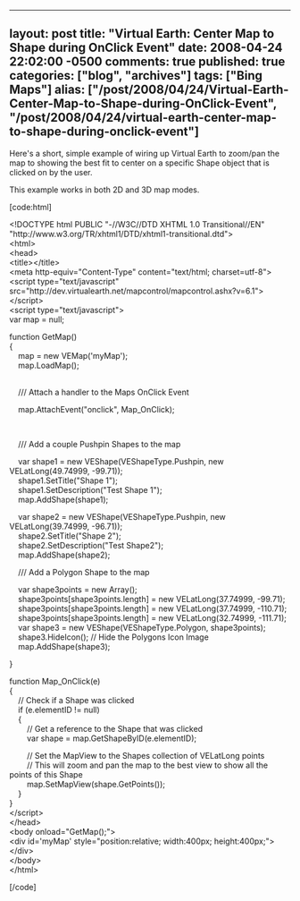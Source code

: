   ---
  layout: post
  title: "Virtual Earth: Center Map to Shape during OnClick Event"
  date: 2008-04-24 22:02:00 -0500
  comments: true
  published: true
  categories: ["blog", "archives"]
  tags: ["Bing Maps"]
  alias: ["/post/2008/04/24/Virtual-Earth-Center-Map-to-Shape-during-OnClick-Event", "/post/2008/04/24/virtual-earth-center-map-to-shape-during-onclick-event"]
  ---
<!-- more -->
<p>
Here&#39;s a short, simple example of wiring up Virtual Earth to zoom/pan the map to showing the best fit to center on a specific Shape object that is clicked on by the user. 
</p>
<p>
This example works in both 2D and 3D map modes. 
</p>
<p>
[code:html] 
</p>
<p>
&lt;!DOCTYPE html PUBLIC &quot;-//W3C//DTD XHTML 1.0 Transitional//EN&quot; &quot;http://www.w3.org/TR/xhtml1/DTD/xhtml1-transitional.dtd&quot;&gt;<br />
&lt;html&gt;<br />
&lt;head&gt;<br />
&lt;title&gt;&lt;/title&gt;<br />
&lt;meta http-equiv=&quot;Content-Type&quot; content=&quot;text/html; charset=utf-8&quot;&gt;<br />
&lt;script type=&quot;text/javascript&quot; src=&quot;http://dev.virtualearth.net/mapcontrol/mapcontrol.ashx?v=6.1&quot;&gt;&lt;/script&gt;<br />
&lt;script type=&quot;text/javascript&quot;&gt;<br />
var map = null; 
</p>
<p>
function GetMap()<br />
{<br />
&nbsp;&nbsp;&nbsp; map = new VEMap(&#39;myMap&#39;);<br />
&nbsp;&nbsp;&nbsp; map.LoadMap(); 
</p>
<p>
<br />
&nbsp;&nbsp;&nbsp; /// Attach a handler to the Maps OnClick Event 
</p>
<p>
&nbsp;&nbsp;&nbsp; map.AttachEvent(&quot;onclick&quot;, Map_OnClick); 
</p>
<p>
&nbsp;
</p>
<p>
&nbsp;&nbsp;&nbsp; /// Add a couple Pushpin Shapes to the map 
</p>
<p>
&nbsp;&nbsp;&nbsp; var shape1 = new VEShape(VEShapeType.Pushpin, new VELatLong(49.74999, -99.71));<br />
&nbsp;&nbsp;&nbsp; shape1.SetTitle(&quot;Shape 1&quot;);<br />
&nbsp;&nbsp;&nbsp; shape1.SetDescription(&quot;Test Shape 1&quot;);<br />
&nbsp;&nbsp;&nbsp; map.AddShape(shape1); 
</p>
<p>
&nbsp;&nbsp;&nbsp; var shape2 = new VEShape(VEShapeType.Pushpin, new VELatLong(39.74999, -96.71));<br />
&nbsp;&nbsp;&nbsp; shape2.SetTitle(&quot;Shape 2&quot;);<br />
&nbsp;&nbsp;&nbsp; shape2.SetDescription(&quot;Test Shape2&quot;);<br />
&nbsp;&nbsp;&nbsp; map.AddShape(shape2); 
</p>
<p>
&nbsp;&nbsp;&nbsp; /// Add a Polygon Shape to the map 
</p>
<p>
&nbsp;&nbsp;&nbsp; var shape3points = new Array();<br />
&nbsp;&nbsp;&nbsp; shape3points[shape3points.length] = new VELatLong(37.74999, -99.71);<br />
&nbsp;&nbsp;&nbsp; shape3points[shape3points.length] = new VELatLong(37.74999, -110.71);<br />
&nbsp;&nbsp;&nbsp; shape3points[shape3points.length] = new VELatLong(32.74999, -111.71);<br />
&nbsp;&nbsp;&nbsp; var shape3 = new VEShape(VEShapeType.Polygon, shape3points);<br />
&nbsp;&nbsp;&nbsp; shape3.HideIcon(); // Hide the Polygons Icon Image<br />
&nbsp;&nbsp;&nbsp; map.AddShape(shape3); 
</p>
<p>
} 
</p>
<p>
function Map_OnClick(e)<br />
{<br />
&nbsp;&nbsp;&nbsp; // Check if a Shape was clicked<br />
&nbsp;&nbsp;&nbsp; if (e.elementID != null)<br />
&nbsp;&nbsp;&nbsp; {<br />
&nbsp;&nbsp;&nbsp;&nbsp;&nbsp;&nbsp;&nbsp; // Get a reference to the Shape that was clicked<br />
&nbsp;&nbsp;&nbsp;&nbsp;&nbsp;&nbsp;&nbsp; var shape = map.GetShapeByID(e.elementID); 
</p>
<p>
&nbsp;&nbsp;&nbsp;&nbsp;&nbsp;&nbsp;&nbsp; // Set the MapView to the Shapes collection of VELatLong points<br />
&nbsp;&nbsp;&nbsp;&nbsp;&nbsp;&nbsp;&nbsp; // This will zoom and pan the map to the best view to show all the points of this Shape<br />
&nbsp;&nbsp;&nbsp;&nbsp;&nbsp;&nbsp;&nbsp; map.SetMapView(shape.GetPoints());<br />
&nbsp;&nbsp;&nbsp; }<br />
}<br />
&lt;/script&gt;<br />
&lt;/head&gt;<br />
&lt;body onload=&quot;GetMap();&quot;&gt;<br />
&lt;div id=&#39;myMap&#39; style=&quot;position:relative; width:400px; height:400px;&quot;&gt;&lt;/div&gt;<br />
&lt;/body&gt;<br />
&lt;/html&gt; 
</p>
<p>
[/code] 
</p>
